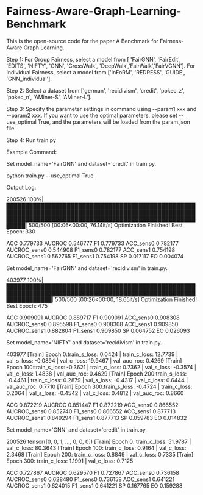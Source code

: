 # Fairness-Aware-Graph-Learning-Benchmark
This is the open-source code for the paper A Benchmark for Fairness-Aware Graph Learning.

Step 1: 
For Group Fairness, select a model from [ 'FairGNN', 'FairEdit', 'EDITS', 'NIFTY', 'GNN', 'CrossWalk', 'DeepWalk','FairWalk','FairVGNN'].
For Individual Fairness, select a model from ['InFoRM', 'REDRESS', 'GUIDE', 'GNN_individual'].

Step 2:
Select a dataset from ['german', 'recidivism', 'credit', 'pokec_z', 'pokec_n', 'AMiner-S', 'AMiner-L'].

Step 3: 
Specify the parameter settings in command using --param1 xxx and --param2 xxx. If you want to use the optimal parameters, please set --use_optimal True, and the parameters will be loaded from the param.json file.

Step 4:
Run train.py


Example Command:

Set model_name='FairGNN' and dataset='credit' in train.py.

python train.py --use_optimal True

Output Log:

200526
100%|███████████████████████████████████████████████████████████████████████████████████████████████████████████████████████████████████████████████████████████| 500/500 [00:06<00:00, 76.14it/s]
Optimization Finished! Best Epoch: 330

ACC 0.779733
AUCROC 0.546777
F1 0.779733
ACC_sens0 0.782177
AUCROC_sens0 0.544908
F1_sens0 0.782177
ACC_sens1 0.754198
AUCROC_sens1 0.562765
F1_sens1 0.754198
SP 0.017117
EO 0.004074

Set model_name='FairGNN' and dataset='recidivism' in train.py.

403977
100%|████████████████████████████████████████████████████████████████████████████████████████████████████████████████| 500/500 [00:26<00:00, 18.65it/s]
Optimization Finished! Best Epoch: 475

ACC 0.909091
AUCROC 0.889717
F1 0.909091
ACC_sens0 0.908308
AUCROC_sens0 0.895598
F1_sens0 0.908308
ACC_sens1 0.909850
AUCROC_sens1 0.882804
F1_sens1 0.909850
SP 0.064752
EO 0.026093

Set model_name='NIFTY' and dataset='recidivism' in train.py.

403977
[Train] Epoch 0:train_s_loss: 0.0424 | train_c_loss: 12.7739 | val_s_loss: -0.0894 | val_c_loss: 19.9467 | val_auc_roc: 0.4269
[Train] Epoch 100:train_s_loss: -0.3621 | train_c_loss: 0.7362 | val_s_loss: -0.3574 | val_c_loss: 1.4838 | val_auc_roc: 0.4629
[Train] Epoch 200:train_s_loss: -0.4461 | train_c_loss: 0.2879 | val_s_loss: -0.4317 | val_c_loss: 0.6444 | val_auc_roc: 0.7710
[Train] Epoch 300:train_s_loss: -0.4724 | train_c_loss: 0.2064 | val_s_loss: -0.4542 | val_c_loss: 0.4812 | val_auc_roc: 0.8660

ACC 0.872219
AUCROC 0.851447
F1 0.872219
ACC_sens0 0.866552
AUCROC_sens0 0.852740
F1_sens0 0.866552
ACC_sens1 0.877713
AUCROC_sens1 0.849294
F1_sens1 0.877713
SP 0.059783
EO 0.014832

Set model_name='GNN' and dataset='credit' in train.py.

200526
tensor([0, 0, 1,  ..., 0, 0, 0])
[Train] Epoch 0: train_c_loss: 51.9787 | val_c_loss: 80.3643
[Train] Epoch 100: train_c_loss: 0.9164 | val_c_loss: 2.3468
[Train] Epoch 200: train_c_loss: 0.8849 | val_c_loss: 0.7335
[Train] Epoch 300: train_c_loss: 1.1991 | val_c_loss: 0.7125

ACC 0.727867
AUCROC 0.629570
F1 0.727867
ACC_sens0 0.736158
AUCROC_sens0 0.628480
F1_sens0 0.736158
ACC_sens1 0.641221
AUCROC_sens1 0.624015
F1_sens1 0.641221
SP 0.167765
EO 0.159288
